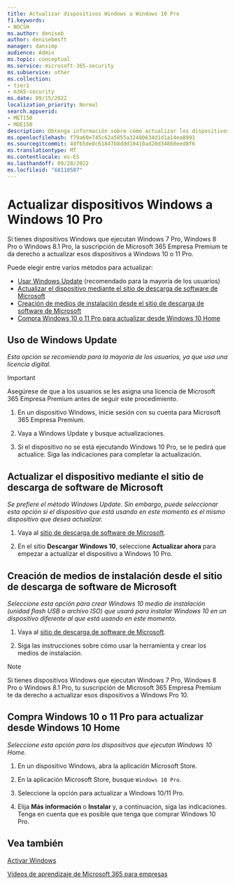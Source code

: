 ```yaml
---
title: Actualizar dispositivos Windows a Windows 10 Pro
f1.keywords:
- NOCSH
ms.author: deniseb
author: denisebmsft
manager: dansimp
audience: Admin
ms.topic: conceptual
ms.service: microsoft-365-security
ms.subservice: other
ms.collection:
- tier1
- m365-security
ms.date: 09/15/2022
localization_priority: Normal
search.appverid:
- MET150
- MOE150
description: Obtenga información sobre cómo actualizar los dispositivos Windows a Windows 10 Pro con Microsoft 365 Empresa Premium.
ms.openlocfilehash: f79a60e745c62a5855a32480634d1d1a14ea8991
ms.sourcegitcommit: 4dfb5de8c61847b8ddd10410ad20d34860eed8f6
ms.translationtype: MT
ms.contentlocale: es-ES
ms.lasthandoff: 09/28/2022
ms.locfileid: "68110587"
---
```

# <a name="upgrade-windows-devices-to-windows-10-pro"></a>Actualizar dispositivos Windows a Windows 10 Pro

Si tienes dispositivos Windows que ejecutan Windows 7 Pro, Windows 8 Pro o Windows 8.1 Pro, la suscripción de Microsoft 365 Empresa Premium te da derecho a actualizar esos dispositivos a Windows 10 o 11 Pro.  

Puede elegir entre varios métodos para actualizar:

- [Usar Windows Update](#use-windows-update) (recomendado para la mayoría de los usuarios)
- [Actualizar el dispositivo mediante el sitio de descarga de software de Microsoft](#upgrade-your-device-using-the-microsoft-software-download-site)
- [Creación de medios de instalación desde el sitio de descarga de software de Microsoft](#create-installation-media-from-the-microsoft-software-download-site)
- [Compra Windows 10 o 11 Pro para actualizar desde Windows 10 Home](#purchase-windows-10-or-11-pro-to-upgrade-from-windows-10-home)

## <a name="use-windows-update"></a>Uso de Windows Update

*Esta opción se recomienda para la mayoría de los usuarios, ya que usa una licencia digital.*

> [!IMPORTANT]
> Asegúrese de que a los usuarios se les asigna una licencia de Microsoft 365 Empresa Premium antes de seguir este procedimiento.

1. En un dispositivo Windows, inicie sesión con su cuenta para Microsoft 365 Empresa Premium.

2. Vaya a Windows Update y busque actualizaciones. 

3. Si el dispositivo no se está ejecutando Windows 10 Pro, se le pedirá que actualice. Siga las indicaciones para completar la actualización.

## <a name="upgrade-your-device-using-the-microsoft-software-download-site"></a>Actualizar el dispositivo mediante el sitio de descarga de software de Microsoft
  
*Se prefiere el método Windows Update. Sin embargo, puede seleccionar esta opción si el dispositivo que está usando en este momento es el mismo dispositivo que desea actualizar.* 

1. Vaya al [sitio de descarga de software de Microsoft](https://go.microsoft.com/fwlink/?LinkID=836951).

2. En el sitio **Descargar Windows 10**, seleccione **Actualizar ahora** para empezar a actualizar el dispositivo a Windows 10 Pro. 

## <a name="create-installation-media-from-the-microsoft-software-download-site"></a>Creación de medios de instalación desde el sitio de descarga de software de Microsoft

*Seleccione esta opción para crear Windows 10 medio de instalación (unidad flash USB o archivo ISO) que usará para instalar Windows 10 en un dispositivo diferente al que está usando en este momento.*
    
1. Vaya al [sitio de descarga de software de Microsoft](https://go.microsoft.com/fwlink/?LinkID=836960).

2. Siga las instrucciones sobre cómo usar la herramienta y crear los medios de instalación. 

> [!NOTE]
> Si tienes dispositivos Windows que ejecutan Windows 7 Pro, Windows 8 Pro o Windows 8.1 Pro, tu suscripción de Microsoft 365 Empresa Premium te da derecho a actualizar esos dispositivos a Windows Pro 10.

## <a name="purchase-windows-10-or-11-pro-to-upgrade-from-windows-10-home"></a>Compra Windows 10 o 11 Pro para actualizar desde Windows 10 Home

*Seleccione esta opción para los dispositivos que ejecutan Windows 10 Home.*

1. En un dispositivo Windows, abra la aplicación Microsoft Store.

2. En la aplicación Microsoft Store, busque `Windows 10 Pro`.

3. Seleccione la opción para actualizar a Windows 10/11 Pro.

4. Elija **Más información** o **Instalar** y, a continuación, siga las indicaciones. Tenga en cuenta que es posible que tenga que comprar Windows 10 Pro.
  
## <a name="see-also"></a>Vea también

[Activar Windows](https://support.microsoft.com/windows/activate-windows-c39005d4-95ee-b91e-b399-2820fda32227#WindowsVersion=Windows_10)

[Vídeos de aprendizaje de Microsoft 365 para empresas](https://go.microsoft.com/fwlink/?linkid=2197659)


